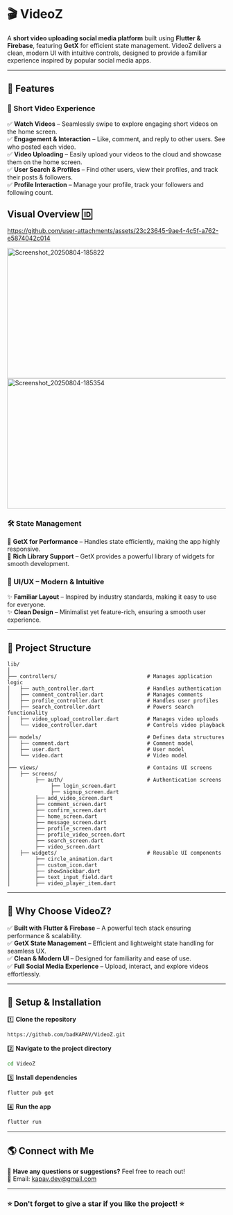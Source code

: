 # 🎬 VideoZ
A **short video uploading social media platform** built using **Flutter & Firebase**, featuring **GetX** for efficient state management. VideoZ delivers a clean, modern UI with intuitive controls, designed to provide a familiar experience inspired by popular social media apps.

---

## 🚀 Features
### 🎥 Short Video Experience
✅ **Watch Videos** – Seamlessly swipe to explore engaging short videos on the home screen.  
✅ **Engagement & Interaction** – Like, comment, and reply to other users. See who posted each video.  
✅ **Video Uploading** – Easily upload your videos to the cloud and showcase them on the home screen.  
✅ **User Search & Profiles** – Find other users, view their profiles, and track their posts & followers.  
✅ **Profile Interaction** – Manage your profile, track your followers and following count.  

## Visual Overview 🆔
https://github.com/user-attachments/assets/23c23645-9ae4-4c5f-a762-e5874042c014

<img width="1080" height="300" alt="Screenshot_20250804-185822" src="https://github.com/user-attachments/assets/43fa4bf0-6c7a-46a1-bb01-2512ed6b7652" />
<img width="1080" height="300" alt="Screenshot_20250804-185354" src="https://github.com/user-attachments/assets/9fda082f-c4ee-4390-b40b-818f47f0dc4d" />

### 🛠️ State Management
🔹 **GetX for Performance** – Handles state efficiently, making the app highly responsive.  
🔹 **Rich Library Support** – GetX provides a powerful library of widgets for smooth development.  

### 🎨 UI/UX – Modern & Intuitive
✨ **Familiar Layout** – Inspired by industry standards, making it easy to use for everyone.  
✨ **Clean Design** – Minimalist yet feature-rich, ensuring a smooth user experience.  

---

## 📂 Project Structure
```
lib/
│
├── controllers/                             # Manages application logic
│   ├── auth_controller.dart                 # Handles authentication
│   ├── comment_controller.dart              # Manages comments
│   ├── profile_controller.dart              # Handles user profiles
│   ├── search_controller.dart               # Powers search functionality
│   ├── video_upload_controller.dart         # Manages video uploads
│   └── video_controller.dart                # Controls video playback
│
├── models/                                  # Defines data structures
│   ├── comment.dart                         # Comment model
│   ├── user.dart                            # User model
│   └── video.dart                           # Video model
│
├── views/                                   # Contains UI screens
│   ├── screens/   
│        ├── auth/                           # Authentication screens
│             ├── login_screen.dart
│             ├── signup_screen.dart
│        ├── add_video_screen.dart
│        ├── comment_screen.dart
│        ├── confirm_screen.dart
│        ├── home_screen.dart
│        ├── message_screen.dart
│        ├── profile_screen.dart
│        ├── profile_video_screen.dart
│        ├── search_screen.dart
│        ├── video_screen.dart
│   ├── widgets/                             # Reusable UI components
│        ├── circle_animation.dart
│        ├── custom_icon.dart
│        ├── showSnackbar.dart
│        ├── text_input_field.dart
│        ├── video_player_item.dart
```

---

## 📌 Why Choose VideoZ?
✅ **Built with Flutter & Firebase** – A powerful tech stack ensuring performance & scalability.  
✅ **GetX State Management** – Efficient and lightweight state handling for seamless UX.  
✅ **Clean & Modern UI** – Designed for familiarity and ease of use.  
✅ **Full Social Media Experience** – Upload, interact, and explore videos effortlessly.  

---

## 🔧 Setup & Installation
1️⃣ **Clone the repository**  
```sh
https://github.com/badKAPAV/VideoZ.git
```
2️⃣ **Navigate to the project directory**  
```sh
cd VideoZ
```
3️⃣ **Install dependencies**  
```sh
flutter pub get
```
4️⃣ **Run the app**  
```sh
flutter run
```

---

## 🌎 Connect with Me
💬 **Have any questions or suggestions?** Feel free to reach out!  
📧 Email: [kapav.dev@gmail.com](mailto:kapav.dev@gmail.com)  

---

### ⭐ Don't forget to give a star if you like the project! ⭐

